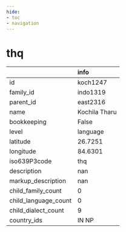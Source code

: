 ```yaml
---
hide:
- toc
- navigation
---
```

# thq
|                      | info          |
|:---------------------|:--------------|
| id                   | koch1247      |
| family_id            | indo1319      |
| parent_id            | east2316      |
| name                 | Kochila Tharu |
| bookkeeping          | False         |
| level                | language      |
| latitude             | 26.7251       |
| longitude            | 84.6301       |
| iso639P3code         | thq           |
| description          | nan           |
| markup_description   | nan           |
| child_family_count   | 0             |
| child_language_count | 0             |
| child_dialect_count  | 9             |
| country_ids          | IN NP         |